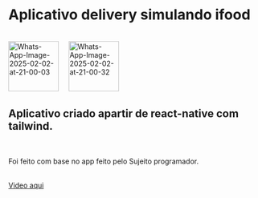 <h1>Aplicativo delivery simulando ifood</h1>
<br>
<a href="https://ibb.co/mr9h5V9n"><img src="https://i.ibb.co/JWvrjwvY/Whats-App-Image-2025-02-02-at-21-00-03.jpg" alt="Whats-App-Image-2025-02-02-at-21-00-03" border="0" width="100"></a>
&nbsp;
&nbsp;
<a href="https://ibb.co/NgnfSPTf"><img src="https://i.ibb.co/ymBKS14K/Whats-App-Image-2025-02-02-at-21-00-32.jpg" alt="Whats-App-Image-2025-02-02-at-21-00-32" border="0" width="100"></a>
<br>
<h2>Aplicativo criado apartir de react-native com tailwind.</h2>
<br>
<p>Foi feito com base no app feito pelo Sujeito programador.</p>
<br>
<a href="https://www.youtube.com/watch?v=aABUs_L4AZg" target="_blank">Video aqui</a>
